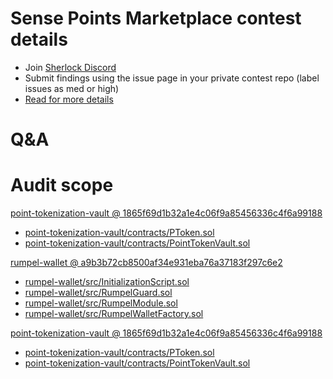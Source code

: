 
# Sense Points Marketplace contest details

- Join [Sherlock Discord](https://discord.gg/MABEWyASkp)
- Submit findings using the issue page in your private contest repo (label issues as med or high)
- [Read for more details](https://docs.sherlock.xyz/audits/watsons)

# Q&A

# Audit scope


[point-tokenization-vault @ 1865f69d1b32a1e4c06f9a85456336c4f6a99188](https://github.com/sense-finance/point-tokenization-vault/tree/1865f69d1b32a1e4c06f9a85456336c4f6a99188)
- [point-tokenization-vault/contracts/PToken.sol](point-tokenization-vault/contracts/PToken.sol)
- [point-tokenization-vault/contracts/PointTokenVault.sol](point-tokenization-vault/contracts/PointTokenVault.sol)

[rumpel-wallet @ a9b3b72cb8500af34e931eba76a37183f297c6e2](https://github.com/sense-finance/rumpel-wallet/tree/a9b3b72cb8500af34e931eba76a37183f297c6e2)
- [rumpel-wallet/src/InitializationScript.sol](rumpel-wallet/src/InitializationScript.sol)
- [rumpel-wallet/src/RumpelGuard.sol](rumpel-wallet/src/RumpelGuard.sol)
- [rumpel-wallet/src/RumpelModule.sol](rumpel-wallet/src/RumpelModule.sol)
- [rumpel-wallet/src/RumpelWalletFactory.sol](rumpel-wallet/src/RumpelWalletFactory.sol)




[point-tokenization-vault @ 1865f69d1b32a1e4c06f9a85456336c4f6a99188](https://github.com/sense-finance/point-tokenization-vault/tree/1865f69d1b32a1e4c06f9a85456336c4f6a99188)
- [point-tokenization-vault/contracts/PToken.sol](point-tokenization-vault/contracts/PToken.sol)
- [point-tokenization-vault/contracts/PointTokenVault.sol](point-tokenization-vault/contracts/PointTokenVault.sol)



